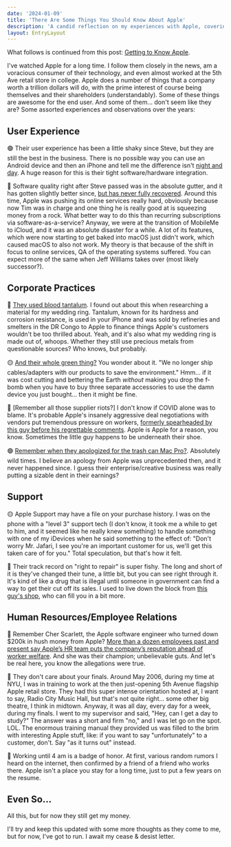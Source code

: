 ```yaml
---
date: '2024-01-09'
title: 'There Are Some Things You Should Know About Apple'
description: 'A candid reflection on my experiences with Apple, covering both the positives and negatives, from user experience to corporate practices and personal anecdotes.'
layout: EntryLayout
---
```


What follows is continued from this post: [Getting to Know Apple](/articles/getting-to-know-apple).

I've watched Apple for a long time. I follow them closely in the news, am a voracious consumer of their technology, and even almost worked at the 5th Ave retail store in college. Apple does a number of things that a company worth a trillion dollars will do, with the prime interest of course being themselves and their shareholders (understandably). Some of these things are awesome for the end user. And some of them... don't seem like they are? Some assorted experiences and observations over the years:

## User Experience

🟢 Their user experience has been a little shaky since Steve, but they are still the best in the business. There is no possible way you can use an Android device and then an iPhone and tell me the difference isn't [night and day](https://www.reddit.com/r/ios/comments/t6hr5l/i_switched_from_android_to_ios_and_the_user/). A huge reason for this is their tight software/hardware integration. 

🔴 Software quality right after Steve passed was in the absolute gutter, and it has gotten slightly better since, [but has never fully recovered](https://news.ycombinator.com/item?id=38187474). Around this time, Apple was pushing its online services really hard, obviously because now Tim was in charge and one thing he is really good at is squeezing money from a rock. What better way to do this than recurring subscriptions via software-as-a-service? Anyway, we were at the transition of MobileMe to iCloud, and it was an absolute disaster for a while. A lot of its features, which were now starting to get baked into macOS just didn't work, which caused macOS to also not work. My theory is that because of the shift in focus to online services, QA of the operating systems suffered. You can expect more of the same when Jeff Williams takes over (most likely successor?).

## Corporate Practices

🔴 [They used blood tantalum](https://www.newsweek.com/2015/02/13/where-apple-gets-tantalum-your-iphone-304351.html). I found out about this when researching a material for my wedding ring. Tantalum, known for its hardness and corrosion resistance, is used in your iPhone and was sold by refineries and smelters in the DR Congo to Apple to finance things Apple's customers wouldn't be too thrilled about. Yeah, and it's also what my wedding ring is made out of, whoops. Whether they still use precious metals from questionable sources? Who knows, but probably.

🟡 [And their whole green thing?](https://www.theverge.com/2020/10/16/21519466/apple-iphone-12-chargers-airpods-greenhouse-gas-emissions-e-waste) You wonder about it. "We no longer ship cables/adapters with our products to save the environment." Hmm... if it was cost cutting and bettering the Earth *without* making you drop the f-bomb when you have to buy three separate accessories to use the damn device you just bought... then it might be fine.

🔴 [Remember all those supplier riots?] I don't know if COVID alone was to blame. It's probable Apple's insanely aggressive deal negotiations with vendors put tremendous pressure on workers, [formerly spearheaded by this guy before his regrettable comments](https://www.businessinsider.com/apple-exec-fired-big-breasted-women-joke-says-axing-mistake-2022-12). Apple is Apple for a reason, you know. Sometimes the little guy happens to be underneath their shoe.

🟢 [Remember when they apologized for the trash can Mac Pro?](https://www.macrumors.com/2022/04/04/apple-apology-to-mac-pro-users-five-years-ago/). Absolutely wild times. I believe an apology from Apple was unprecedented then, and it never happened since. I guess their enterprise/creative business was really putting a sizable dent in their earnings?

## Support

🟡 Apple Support may have a file on your purchase history. I was on the phone with a "level 3" support tech (I don't know, it took me a while to get to him, and it seemed like he really knew something) to handle something with one of my iDevices when he said something to the effect of: "Don't worry Mr. Jafari, I see you're an important customer for us, we'll get this taken care of for you." Total speculation, but that's how it felt.

🔴 Their track record on "right to repair" is super fishy. The long and short of it is they've changed their tune, a little bit, but you can see right through it. It's kind of like a drug that is illegal until someone in government can find a way to get their cut off its sales. I used to live down the block from [this guy's shop](https://www.youtube.com/channel/UCl2mFZoRqjw_ELax4Yisf6w), who can fill you in a bit more.

## Human Resources/Employee Relations

🔴 Remember Cher Scarlett, the Apple software engineer who turned down $200k in hush money from Apple? [More than a dozen employees past and present say Apple’s HR team puts the company’s reputation ahead of worker welfare](https://www.ft.com/content/96160847-af3f-44b6-8129-1e39a73a28d3). And she was their champion; unbelievable guts. And let's be real here, you know the allegations were true.

🔴 They don't care about your finals. Around May 2006, during my time at NYU, I was in training to work at the then just-opening 5th Avenue flagship Apple retail store. They had this super intense orientation hosted at, I want to say, Radio City Music Hall, but that's not quite right... some other big theatre, I think in midtown. Anyway, it was all day, every day for a week, during my finals. I went to my supervisor and said, "Hey, can I get a day to study?" The answer was a short and firm "no," and I was let go on the spot. LOL. The enormous training manual they provided us was filled to the brim with interesting Apple stuff, like: if you want to say "unfortunately" to a customer, don't. Say "as it turns out" instead.

🔴 Working until 4 am is a badge of honor. At first, various random rumors I heard on the internet, then confirmed by a friend of a friend who works there. Apple isn't a place you stay for a long time, just to put a few years on the resume.

## Even So...

All this, but for now they still get my money.

I'll try and keep this updated with some more thoughts as they come to me, but for now, I've got to run. I await my cease & desist letter.